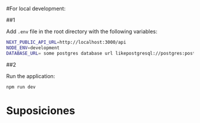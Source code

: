 #For local development:

##1

Add ```.env``` file in the root directory with the following variables:

```bash
NEXT_PUBLIC_API_URL=http://localhost:3000/api
NODE_ENV=development
DATABASE_URL= some postgres database url likepostgresql://postgres:postgres@localhost:5432/postgres
```

##2

Run the application:

```bash
npm run dev
```

# Suposiciones